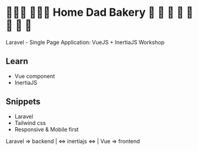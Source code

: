 # 👩🏻‍🍳 👨🏻‍🍳 Home Dad Bakery 🥯 🧁 🥐 🥖 🍞 🍩 🍪 🎂
Laravel - Single Page Application: VueJS + InertiaJS Workshop

## Learn
* Vue component
* InertiaJS

## Snippets
* Laravel
* Tailwind css
* Responsive & Mobile first

Laravel => backend | <=> inertiajs <=> | Vue => frontend
